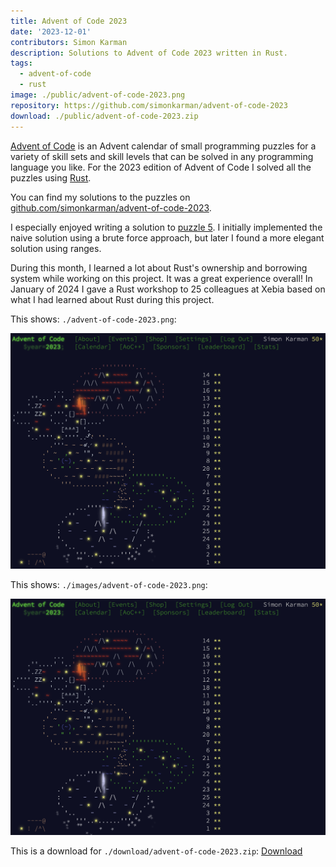 ```yaml
---
title: Advent of Code 2023
date: '2023-12-01'
contributors: Simon Karman
description: Solutions to Advent of Code 2023 written in Rust.
tags:
  - advent-of-code
  - rust
image: ./public/advent-of-code-2023.png
repository: https://github.com/simonkarman/advent-of-code-2023
download: ./public/advent-of-code-2023.zip
---
```


[Advent of Code](https://adventofcode.com/2023/leaderboard/private/view/718869) is an Advent calendar of small programming puzzles for a variety of skill sets and skill levels that can be solved in any programming language you like. For the 2023 edition of Advent of Code I solved all the puzzles using [Rust](https://www.rust-lang.org/).

You can find my solutions to the puzzles on [github.com/simonkarman/advent-of-code-2023](https://github.com/simonkarman/advent-of-code-2023).

I especially enjoyed writing a solution to [puzzle 5](https://github.com/simonkarman/advent-of-code-2023/blob/main/src/day5.rs). I initially implemented the naive solution using a brute force approach, but later I found a more elegant solution using ranges.

During this month, I learned a lot about Rust's ownership and borrowing system while working on this project. It was a great experience overall! In January of 2024 I gave a Rust workshop to 25 colleagues at Xebia based on what I had learned about Rust during this project.

This shows: `./advent-of-code-2023.png`:

![Advent of Code](./public/advent-of-code-2023.png)

This shows: `./images/advent-of-code-2023.png`:

![Advent of Code](./public/images/advent-of-code-2023.png)

This is a download for `./download/advent-of-code-2023.zip`: [Download](./download/advent-of-code-2023.zip)
